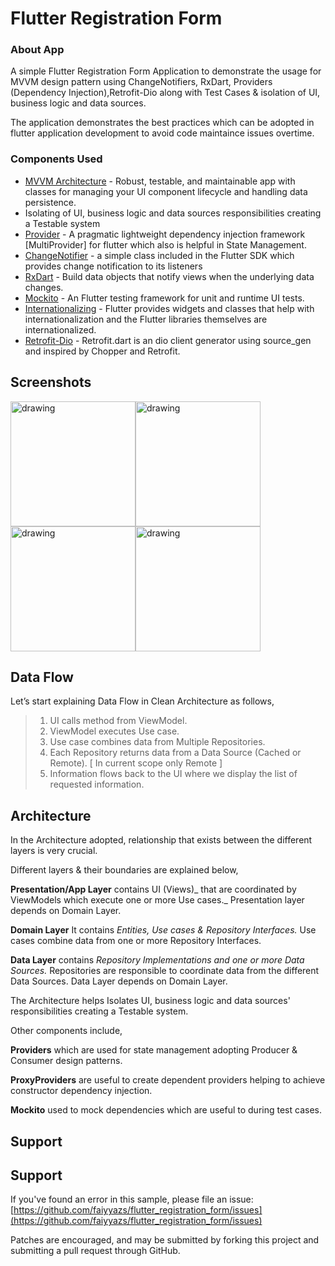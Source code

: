 # Flutter Registration Form

### About App

A simple Flutter Registration Form Application to demonstrate the usage for MVVM design pattern using ChangeNotifiers, RxDart, Providers (Dependency Injection),Retrofit-Dio along with Test Cases & isolation of UI, business logic and data sources.

The application demonstrates the best practices which can be adopted in flutter application development to avoid code maintaince issues overtime.

### Components Used
-  [MVVM Architecture](https://developer.android.com/jetpack/arch/) - Robust, testable, and maintainable app with classes for managing your UI component lifecycle and handling data persistence.
-  Isolating of UI, business logic and data sources responsibilities creating a Testable system
-  [Provider](https://pub.dev/packages/provider) - A pragmatic lightweight dependency injection framework [MultiProvider] for flutter which also is helpful in State Management.
-  [ChangeNotifier](https://flutter.dev/docs/development/data-and-backend/state-mgmt/simple#changenotifier) -  a simple class included in the Flutter SDK which provides change notification to its listeners
-  [RxDart](https://pub.dev/packages/rxdart) - Build data objects that notify views when the underlying data changes.
-  [Mockito](https://flutter.dev/docs/cookbook/testing/unit/mocking) - An Flutter testing framework for unit and runtime UI tests.
-  [Internationalizing](https://flutter.dev/docs/development/accessibility-and-localization/internationalization) - Flutter provides widgets and classes that help with internationalization and the Flutter libraries themselves are internationalized.
-  [Retrofit-Dio](https://pub.dev/packages/retrofit) - Retrofit.dart is an dio client generator using source_gen and inspired by Chopper and Retrofit.

## Screenshots

<img src="https://github.com/faiyyazs/flutter_registration_form/blob/main/captures/personal-data-part1.png" alt="drawing" width="200"/><img src="https://github.com/faiyyazs/flutter_registration_form/blob/main/captures/personal-data-part2.png" alt="drawing" width="200"/><img src="https://github.com/faiyyazs/flutter_registration_form/blob/main/captures/ktpaddress.png" alt="drawing" width="200"/><img src="https://github.com/faiyyazs/flutter_registration_form/blob/main/captures/review-data.png" alt="drawing" width="200"/>

## Data Flow
Let’s start explaining Data Flow in Clean Architecture as follows,
> 1. UI calls method from ViewModel.
> 2. ViewModel executes Use case.
> 3. Use case combines data from Multiple Repositories.
> 4. Each Repository returns data from a Data Source (Cached or Remote). [ In current scope only Remote ]
> 5. Information flows back to the UI where we display the list of requested information.

## Architecture 

In the Architecture adopted, relationship that exists between the different layers is very crucial.

Different layers & their boundaries are explained below,

**Presentation/App Layer** contains UI (Views)_ that are coordinated by ViewModels which execute one or more Use cases._ Presentation layer depends on Domain Layer.

**Domain Layer** It contains _Entities, Use cases & Repository Interfaces._ Use cases combine data from one or more Repository Interfaces.

**Data Layer** contains _Repository Implementations and one or more Data Sources._ Repositories are responsible to coordinate data from the different Data Sources. Data Layer depends on Domain Layer.
 
The Architecture helps Isolates UI, business logic and data sources' responsibilities creating a Testable system.

Other components include,

**Providers** which are used for state management adopting Producer & Consumer design patterns. 

**ProxyProviders** are useful to create dependent providers helping to achieve constructor dependency injection. 
 
**Mockito** used to mock dependencies which are useful to during test cases. 


## Support

## Support

If you've found an error in this sample, please file an issue: [https://github.com/faiyyazs/flutter_registration_form/issues](https://github.com/faiyyazs/flutter_registration_form/issues)

Patches are encouraged, and may be submitted by forking this project and submitting a pull request through GitHub.


